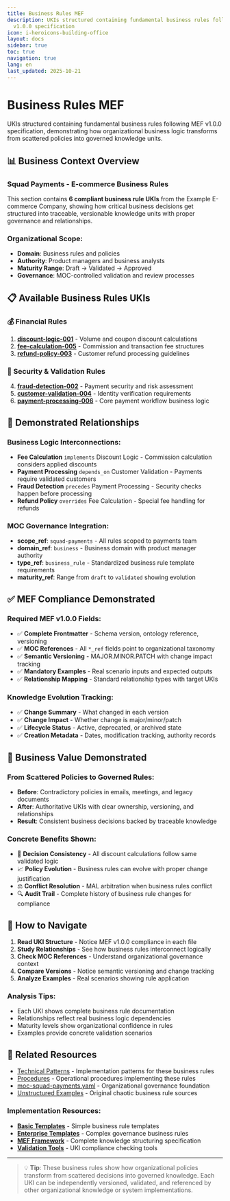 ```yaml
---
title: Business Rules MEF
description: UKIs structured containing fundamental business rules following MEF
  v1.0.0 specification
icon: i-heroicons-building-office
layout: docs
sidebar: true
toc: true
navigation: true
lang: en
last_updated: 2025-10-21
---
```

# Business Rules MEF

UKIs structured containing fundamental business rules following MEF v1.0.0 specification, demonstrating how organizational business logic transforms from scattered policies into governed knowledge units.

## 📊 Business Context Overview

### Squad Payments - E-commerce Business Rules

This section contains **6 compliant business rule UKIs** from the Example E-commerce Company, showing how critical business decisions get structured into traceable, versionable knowledge units with proper governance and relationships.

### Organizational Scope:
- **Domain**: Business rules and policies
- **Authority**: Product managers and business analysts
- **Maturity Range**: Draft → Validated → Approved
- **Governance**: MOC-controlled validation and review processes

## 📋 Available Business Rules UKIs

### 💰 Financial Rules
1. **[discount-logic-001](uki-pay-discount-logic-001.md)** - Volume and coupon discount calculations
2. **[fee-calculation-005](uki-pay-fee-calculation-005.md)** - Commission and transaction fee structures
3. **[refund-policy-003](uki-pay-refund-policy-003.yaml)** - Customer refund processing guidelines

### 🔐 Security & Validation Rules  
4. **[fraud-detection-002](uki-pay-fraud-detection-002.yaml)** - Payment security and risk assessment
5. **[customer-validation-004](uki-pay-customer-validation-004.yaml)** - Identity verification requirements
6. **[payment-processing-006](uki-pay-payment-processing-006.yaml)** - Core payment workflow business logic

## 🔗 Demonstrated Relationships

### Business Logic Interconnections:
- **Fee Calculation** `implements` Discount Logic - Commission calculation considers applied discounts
- **Payment Processing** `depends_on` Customer Validation - Payments require validated customers
- **Fraud Detection** `precedes` Payment Processing - Security checks happen before processing
- **Refund Policy** `overrides` Fee Calculation - Special fee handling for refunds

### MOC Governance Integration:
- **scope_ref**: `squad-payments` - All rules scoped to payments team
- **domain_ref**: `business` - Business domain with product manager authority
- **type_ref**: `business_rule` - Standardized business rule template requirements
- **maturity_ref**: Range from `draft` to `validated` showing evolution

## ✅ MEF Compliance Demonstrated

### Required MEF v1.0.0 Fields:
- ✅ **Complete Frontmatter** - Schema version, ontology reference, versioning
- ✅ **MOC References** - All `*_ref` fields point to organizational taxonomy
- ✅ **Semantic Versioning** - MAJOR.MINOR.PATCH with change impact tracking
- ✅ **Mandatory Examples** - Real scenario inputs and expected outputs
- ✅ **Relationship Mapping** - Standard relationship types with target UKIs

### Knowledge Evolution Tracking:
- ✅ **Change Summary** - What changed in each version
- ✅ **Change Impact** - Whether change is major/minor/patch
- ✅ **Lifecycle Status** - Active, deprecated, or archived state
- ✅ **Creation Metadata** - Dates, modification tracking, authority records

## 🎯 Business Value Demonstrated

### From Scattered Policies to Governed Rules:
- **Before**: Contradictory policies in emails, meetings, and legacy documents
- **After**: Authoritative UKIs with clear ownership, versioning, and relationships
- **Result**: Consistent business decisions backed by traceable knowledge

### Concrete Benefits Shown:
- 🎯 **Decision Consistency** - All discount calculations follow same validated logic
- 📈 **Policy Evolution** - Business rules can evolve with proper change justification
- ⚖️ **Conflict Resolution** - MAL arbitration when business rules conflict
- 🔍 **Audit Trail** - Complete history of business rule changes for compliance

## 🎯 How to Navigate

1. **Read UKI Structure** - Notice MEF v1.0.0 compliance in each file
2. **Study Relationships** - See how business rules interconnect logically
3. **Check MOC References** - Understand organizational governance context
4. **Compare Versions** - Notice semantic versioning and change tracking
5. **Analyze Examples** - Real scenarios showing rule application

### Analysis Tips:
- Each UKI shows complete business rule documentation
- Relationships reflect real business logic dependencies
- Maturity levels show organizational confidence in rules
- Examples provide concrete validation scenarios

## 📖 Related Resources

- [Technical Patterns](../technical-patterns/) - Implementation patterns for these business rules
- [Procedures](../procedures/) - Operational procedures implementing these rules
- [moc-squad-payments.yaml](../../moc-squad-payments.md) - Organizational governance foundation
- [Unstructured Examples](../../unstructured/) - Original chaotic business rule sources

### Implementation Resources:
- **[Basic Templates](../../../../manual/templates/basic/)** - Simple business rule templates
- **[Enterprise Templates](../../../../manual/templates/enterprise/)** - Complex governance business rules
- **[MEF Framework](../../../../frameworks/mef/)** - Complete knowledge structuring specification
- **[Validation Tools](../../../../manual/tools/)** - UKI compliance checking tools

---

> 💡 **Tip**: These business rules show how organizational policies transform from scattered decisions into governed knowledge. Each UKI can be independently versioned, validated, and referenced by other organizational knowledge or system implementations.